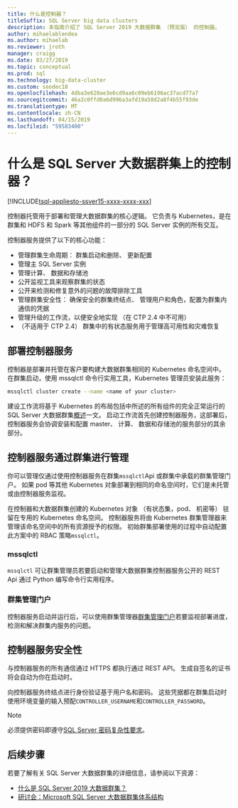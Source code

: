 ```yaml
---
title: 什么是控制器？
titleSuffix: SQL Server big data clusters
description: 本指南介绍了 SQL Server 2019 大数据群集 （预览版） 的控制器。
author: mihaelablendea
ms.author: mihaelab
ms.reviewer: jroth
manager: craigg
ms.date: 03/27/2019
ms.topic: conceptual
ms.prod: sql
ms.technology: big-data-cluster
ms.custom: seodec18
ms.openlocfilehash: 4dba3e620ae3e6cd9aa6c09eb6196ac37acd77a7
ms.sourcegitcommit: 46a2c0ffd0a6d996a3afd19a58d2a8f4b55f93de
ms.translationtype: MT
ms.contentlocale: zh-CN
ms.lasthandoff: 04/15/2019
ms.locfileid: "59583400"
---
```

# <a name="what-is-the-controller-on-a-sql-server-big-data-cluster"></a>什么是 SQL Server 大数据群集上的控制器？

[!INCLUDE[tsql-appliesto-ssver15-xxxx-xxxx-xxx](../includes/tsql-appliesto-ssver15-xxxx-xxxx-xxx.md)]

控制器托管用于部署和管理大数据群集的核心逻辑。 它负责与 Kubernetes，是在群集和 HDFS 和 Spark 等其他组件的一部分的 SQL Server 实例的所有交互。 

控制器服务提供了以下的核心功能：

- 管理群集生命周期： 群集启动和删除、 更新配置
- 管理主 SQL Server 实例
- 管理计算、 数据和存储池
- 公开监视工具来观察群集的状态
- 公开来检测和修复意外的问题的故障排除工具
- 管理群集安全性： 确保安全的群集终结点、 管理用户和角色，配置为群集内通信的凭据
- 管理升级的工作流，以便安全地实现 （在 CTP 2.4 中不可用）
- （不适用于 CTP 2.4） 群集中的有状态服务用于管理高可用性和灾难恢复

## <a name="deploying-the-controller-service"></a>部署控制器服务

控制器是部署并托管在客户要构建大数据群集相同的 Kubernetes 命名空间中。 在群集启动，使用 mssqlctl 命令行实用工具，Kubernetes 管理员安装此服务：

```bash
mssqlctl cluster create --name <name of your cluster>
```

建设工作流将基于 Kubernetes 的布局包括中所述的所有组件的完全正常运行的 SQL Server 大数据群集[概述](big-data-cluster-overview.md)一文。 启动工作流首先创建控制器服务，这部署后，控制器服务会协调安装和配置 master、 计算、 数据和存储池的服务部分的其余部分。

## <a name="managing-the-cluster-through-the-controller-service"></a>控制器服务通过群集进行管理

你可以管理仅通过使用控制器服务在群集`mssqlctl`Api 或群集中承载的群集管理门户。 如果 pod 等其他 Kubernetes 对象部署到相同的命名空间时，它们是未托管或由控制器服务监视。

在控制器和大数据群集创建的 Kubernetes 对象 （有状态集，pod、 机密等） 驻留在专用的 Kubernetes 命名空间。 控制器服务将由 Kubernetes 群集管理器来管理该命名空间中的所有资源授予的权限。  初始群集部署使用的过程中自动配置此方案中的 RBAC 策略`mssqlctl`。 

### <a name="mssqlctl"></a>mssqlctl

`mssqlctl` 可让群集管理员若要启动和管理大数据群集控制器服务公开的 REST Api 通过 Python 编写命令行实用程序。

### <a name="cluster-administration-portal"></a>群集管理门户

控制器服务启动并运行后，可以使用群集管理器[群集管理门户](cluster-admin-portal.md)若要监视部署进度，检测和解决群集内服务的问题。

## <a name="controller-service-security"></a>控制器服务安全性

与控制器服务的所有通信通过 HTTPS 都执行通过 REST API。 生成自签名的证书将会自动为你在启动时。 

向控制器服务终结点进行身份验证基于用户名和密码。 这些凭据都在群集启动时使用环境变量的输入预配`CONTROLLER_USERNAME`和`CONTROLLER_PASSWORD`。

> [!NOTE]
> 必须提供密码即遵守[SQL Server 密码复杂性要求](https://docs.microsoft.com/sql/relational-databases/security/password-policy?view=sql-server-2017)。

## <a name="next-steps"></a>后续步骤

若要了解有关 SQL Server 大数据群集的详细信息，请参阅以下资源：

- [什么是 SQL Server 2019 大数据群集？](big-data-cluster-overview.md)
- [研讨会：Microsoft SQL Server 大数据群集体系结构](https://github.com/Microsoft/sqlworkshops/tree/master/sqlserver2019bigdataclusters)
